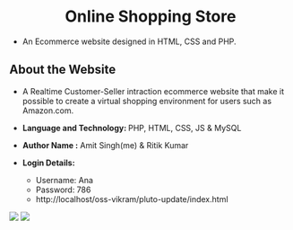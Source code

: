 <h1 align='center'>Online Shopping Store</h1>

- An Ecommerce website designed in HTML, CSS and PHP.

## About the Website

 - A Realtime Customer-Seller intraction ecommerce website that make it possible to create a virtual shopping environment for users such as Amazon.com.
- <b>Language and Technology: </b> PHP, HTML, CSS, JS & MySQL
- <b>Author Name :</b> Amit Singh(me) & Ritik Kumar

- <b>Login Details: </b> 
  - Username: Ana 
  - Password: 786 
  - http://localhost/oss-vikram/pluto-update/index.html

![](back_images/uprk1%20(2).jpg)
![](back_images/rk1%20(9).jpg)



